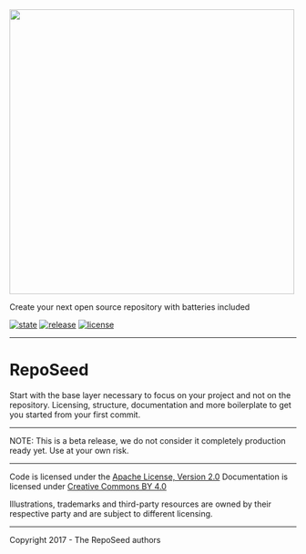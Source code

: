 

<img src="https://github.com/okkur/reposeed/blob/master/media/logo.svg" width="500"/>



Create your next open source repository with batteries included

[![state](https://img.shields.io/badge/state-beta-blue.svg)]() [![release](https://img.shields.io/github/release/okkur/reposeed.svg)](https://github.com/okkur/reposeed/releases) [![license](https://img.shields.io/github/license/okkur/reposeed.svg)](LICENSE) 

----

# RepoSeed
Start with the base layer necessary to focus on your project and not on the repository.
Licensing, structure, documentation and more boilerplate to get you started from your first commit.


---

NOTE: This is a beta release, we do not consider it completely production ready yet. Use at your own risk.


----

Code is licensed under the [Apache License, Version 2.0](/LICENSE)
Documentation is licensed under [Creative Commons BY 4.0](/docs/LICENSE)

Illustrations, trademarks and third-party resources are owned by their respective party and are subject to different licensing.

---

Copyright 2017 - The RepoSeed authors
